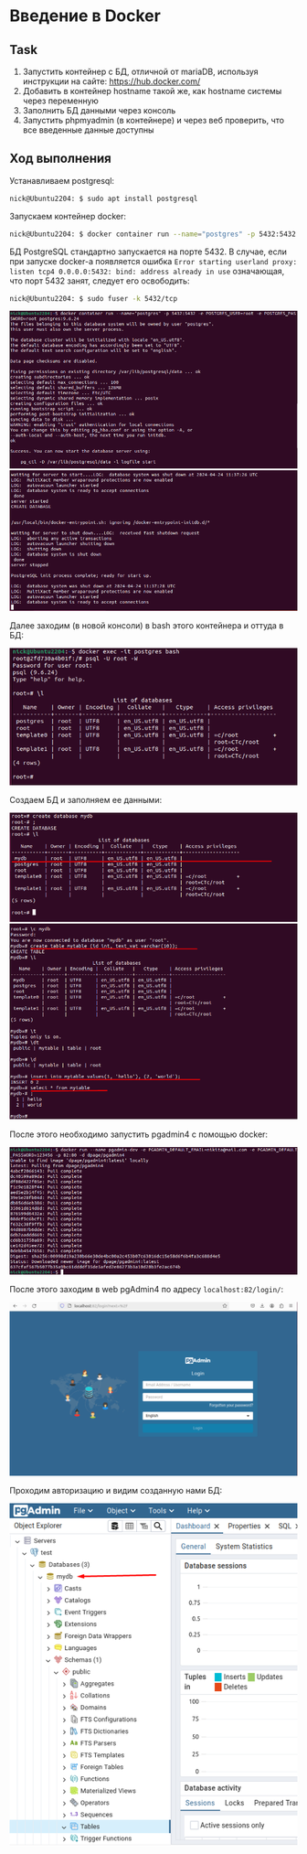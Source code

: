 # Введение в Docker
## Task
1) Запустить контейнер с БД, отличной от mariaDB, используя инструкции на сайте: https://hub.docker.com/
2) Добавить в контейнер hostname такой же, как hostname системы через переменную
3) Заполнить БД данными через консоль
4) Запустить phpmyadmin (в контейнере) и через веб проверить, что все введенные данные доступны

## Ход выполнения
Устанавливаем postgresql:
```bash
nick@Ubuntu2204: $ sudo apt install postgresql

```
Запускаем контейнер docker:
```bash
nick@Ubuntu2204: $ docker container run --name="postgres" -p 5432:5432 -e POSTGRES_USER=root -e POSTGRES_PASSWORD=root postgres:9.6.24
```
БД PostgreSQL стандартно запускается на порте 5432. В случае, если при запуске docker-а появляется ошибка
`Error starting userland proxy: listen tcp4 0.0.0.0:5432: bind: address already in use` означающая, что порт 5432 занят, следует его освободить:
```bash
nick@Ubuntu2204: $ sudo fuser -k 5432/tcp
```
![Docker start](/Seminar_3/source/img1.png)
![Docker start](/Seminar_3/source/img2.png)

Далее заходим (в новой консоли) в bash этого контейнера и оттуда в БД:   

![Docker start](/Seminar_3/source/img3.png)

Создаем БД и заполняем ее данными:

![Docker start](/Seminar_3/source/img4.png)
![Docker start](/Seminar_3/source/img5.png)

После этого необходимо запустить pgadmin4 с помощью docker:

![Docker start](/Seminar_3/source/img6.png)

После этого заходим в web pgAdmin4 по адресу `localhost:82/login/`:

![Docker start](/Seminar_3/source/img7.png)

Проходим авторизацию и видим созданную нами БД:

![Docker start](/Seminar_3/source/img8.png)